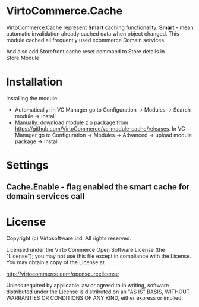 # VirtoCommerce.Cache
VirtoCommerce.Cache represent **Smart** caching functionality. **Smart** -  mean automatic invalidation already cached data when  object  changed. This module cached all frequently used ecommerce Domain services.

And also add Storefront cache reset command to Store details in Store.Module



# Installation
Installing the module:
* Automatically: in VC Manager go to Configuration -> Modules -> Search module -> Install
* Manually: download module zip package from https://github.com/VirtoCommerce/vc-module-cache/releases. In VC Manager go to Configuration -> Modules -> Advanced -> upload module package -> Install.

# Settings
## Cache.Enable - flag enabled the smart cache for domain services call

# License
Copyright (c) Virtosoftware Ltd.  All rights reserved.

Licensed under the Virto Commerce Open Software License (the "License"); you
may not use this file except in compliance with the License. You may
obtain a copy of the License at

http://virtocommerce.com/opensourcelicense

Unless required by applicable law or agreed to in writing, software
distributed under the License is distributed on an "AS IS" BASIS,
WITHOUT WARRANTIES OR CONDITIONS OF ANY KIND, either express or
implied.
